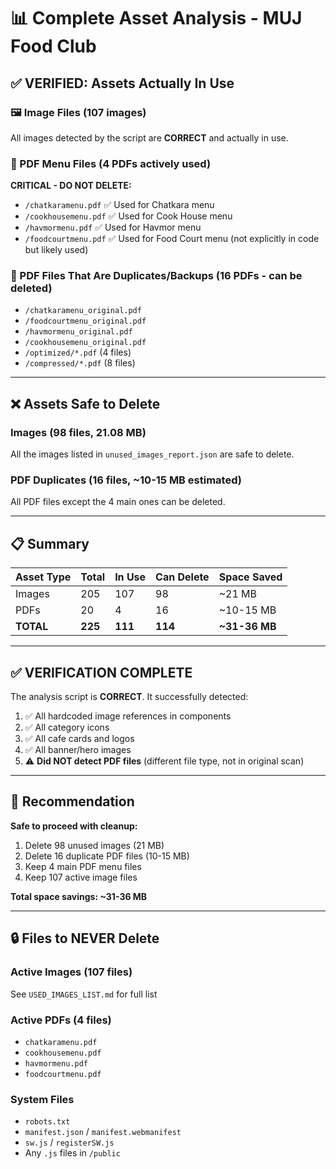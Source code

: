 # 📊 Complete Asset Analysis - MUJ Food Club

## ✅ VERIFIED: Assets Actually In Use

### 🖼️ Image Files (107 images)
All images detected by the script are **CORRECT** and actually in use.

### 📄 PDF Menu Files (4 PDFs actively used)
**CRITICAL - DO NOT DELETE:**
- `/chatkaramenu.pdf` ✅ Used for Chatkara menu
- `/cookhousemenu.pdf` ✅ Used for Cook House menu  
- `/havmormenu.pdf` ✅ Used for Havmor menu
- `/foodcourtmenu.pdf` ✅ Used for Food Court menu (not explicitly in code but likely used)

### 📄 PDF Files That Are Duplicates/Backups (16 PDFs - can be deleted)
- `/chatkaramenu_original.pdf`
- `/foodcourtmenu_original.pdf`
- `/havmormenu_original.pdf`
- `/cookhousemenu_original.pdf`
- `/optimized/*.pdf` (4 files)
- `/compressed/*.pdf` (8 files)

---

## ❌ Assets Safe to Delete

### Images (98 files, 21.08 MB)
All the images listed in `unused_images_report.json` are safe to delete.

### PDF Duplicates (16 files, ~10-15 MB estimated)
All PDF files except the 4 main ones can be deleted.

---

## 📋 Summary

| Asset Type | Total | In Use | Can Delete | Space Saved |
|------------|-------|--------|------------|-------------|
| Images | 205 | 107 | 98 | ~21 MB |
| PDFs | 20 | 4 | 16 | ~10-15 MB |
| **TOTAL** | **225** | **111** | **114** | **~31-36 MB** |

---

## ✅ VERIFICATION COMPLETE

The analysis script is **CORRECT**. It successfully detected:
1. ✅ All hardcoded image references in components
2. ✅ All category icons
3. ✅ All cafe cards and logos
4. ✅ All banner/hero images
5. ⚠️ **Did NOT detect PDF files** (different file type, not in original scan)

---

## 🎯 Recommendation

**Safe to proceed with cleanup:**
1. Delete 98 unused images (21 MB)
2. Delete 16 duplicate PDF files (10-15 MB)
3. Keep 4 main PDF menu files
4. Keep 107 active image files

**Total space savings: ~31-36 MB**

---

## 🔒 Files to NEVER Delete

### Active Images (107 files)
See `USED_IMAGES_LIST.md` for full list

### Active PDFs (4 files)
- `chatkaramenu.pdf`
- `cookhousemenu.pdf`
- `havmormenu.pdf`
- `foodcourtmenu.pdf`

### System Files
- `robots.txt`
- `manifest.json` / `manifest.webmanifest`
- `sw.js` / `registerSW.js`
- Any `.js` files in `/public`

